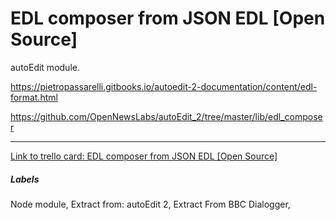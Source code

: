 # EDL composer from JSON EDL [Open Source]

autoEdit module. 


https://pietropassarelli.gitbooks.io/autoedit-2-documentation/content/edl-format.html

https://github.com/OpenNewsLabs/autoEdit_2/tree/master/lib/edl_composer



---

[Link to trello card: EDL composer from JSON EDL [Open Source]](https://trello.com/c/Eq6gAOYe)

##### Labels

Node module, Extract from: autoEdit 2, Extract From BBC Dialogger, 